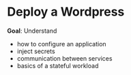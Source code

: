 # Deploy a Wordpress

**Goal**: Understand
* how to configure an application
* inject secrets
* communication between services
* basics of a stateful workload


